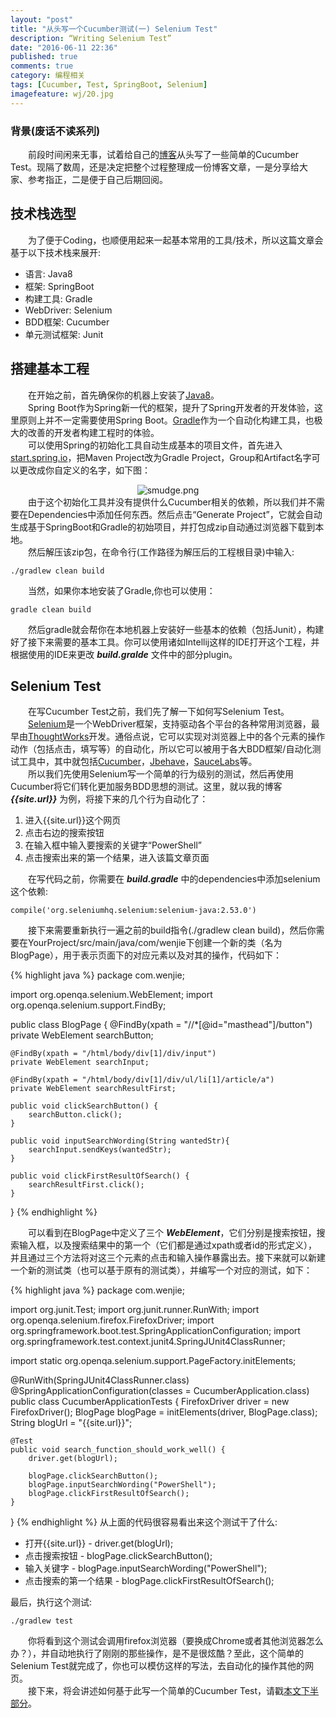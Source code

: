 ```yaml
---
layout: "post"
title: "从头写一个Cucumber测试(一) Selenium Test"
description: “Writing Selenium Test”
date: "2016-06-11 22:36"
published: true
comments: true
category: 编程相关
tags: [Cucumber, Test, SpringBoot, Selenium]
imagefeature: wj/20.jpg
---
```

### 背景(废话不读系列)
&emsp;&emsp;前段时间闲来无事，试着给自己的[博客]({{site.url}})从头写了一些简单的Cucumber Test。现隔了数周，还是决定把整个过程整理成一份博客文章，一是分享给大家、参考指正，二是便于自己后期回阅。

<!--more-->

## 技术栈选型
&emsp;&emsp;为了便于Coding，也顺便用起来一起基本常用的工具/技术，所以这篇文章会基于以下技术栈来展开:

- 语言: Java8
- 框架: SpringBoot
- 构建工具: Gradle
- WebDriver: Selenium
- BDD框架: Cucumber
- 单元测试框架: Junit

## 搭建基本工程
&emsp;&emsp;在开始之前，首先确保你的机器上安装了[Java8](http://www.oracle.com/technetwork/java/javase/downloads/jdk8-downloads-2133151.html)。<br/>
&emsp;&emsp;Spring Boot作为Spring新一代的框架，提升了Spring开发者的开发体验，这里原则上并不一定需要使用Spring Boot。[Gradle]((http://gradle.org/))作为一个自动化构建工具，也极大的改善的开发者构建工程时的体验。<br/>
&emsp;&emsp;可以使用Spring的初始化工具自动生成基本的项目文件，首先进入[start.spring.io](https://start.spring.io/)，把Maven Project改为Gradle Project，Group和Artifact名字可以更改成你自定义的名字，如下图：
<center><img class="center" src="{{ site.url }}/images/2016/cucumber01.png" alt="smudge.png"></center>
&emsp;&emsp;由于这个初始化工具并没有提供什么Cucumber相关的依赖，所以我们并不需要在Dependencies中添加任何东西。然后点击“Generate Project”，它就会自动生成基于SpringBoot和Gradle的初始项目，并打包成zip自动通过浏览器下载到本地。<br/>
&emsp;&emsp;然后解压该zip包，在命令行(工作路径为解压后的工程根目录)中输入:

```
./gradlew clean build
```

&emsp;&emsp;当然，如果你本地安装了Gradle,你也可以使用：

```
gradle clean build
```
&emsp;&emsp;然后gradle就会帮你在本地机器上安装好一些基本的依赖（包括Junit），构建好了接下来需要的基本工具。你可以使用诸如Intellij这样的IDE打开这个工程，并根据使用的IDE来更改 ___build.gralde___ 文件中的部分plugin。

## Selenium Test
&emsp;&emsp;在写Cucumber Test之前，我们先了解一下如何写Selenium Test。<br/>
&emsp;&emsp;[Selenium](http://www.seleniumhq.org/)是一个WebDriver框架，支持驱动各个平台的各种常用浏览器，最早由[ThoughtWorks](https://thoughtworks.com)开发。通俗点说，它可以实现对浏览器上中的各个元素的操作动作（包括点击，填写等）的自动化，所以它可以被用于各大BDD框架/自动化测试工具中，其中就包括[Cucumber](https://cucumber.io/)，[Jbehave](http://jbehave.org/)，[SauceLabs](https://saucelabs.com/)等。<br/>
&emsp;&emsp;所以我们先使用Selenium写一个简单的行为级别的测试，然后再使用Cucumber将它们转化更加服务BDD思想的测试。这里，就以我的博客 ___{{site.url}}___ 为例，将接下来的几个行为自动化了：

 1. 进入{{site.url}}这个网页
 2. 点击右边的搜索按钮
 3. 在输入框中输入要搜索的关键字“PowerShell”
 4. 点击搜索出来的第一个结果，进入该篇文章页面

&emsp;&emsp;在写代码之前，你需要在 ___build.gradle___ 中的dependencies中添加selenium这个依赖:

```
compile('org.seleniumhq.selenium:selenium-java:2.53.0')
```

&emsp;&emsp;接下来需要重新执行一遍之前的build指令(./gradlew clean build)，然后你需要在YourProject/src/main/java/com/wenjie下创建一个新的类（名为BlogPage），用于表示页面下的对应元素以及对其的操作，代码如下：

{% highlight java %}
package com.wenjie;

import org.openqa.selenium.WebElement;
import org.openqa.selenium.support.FindBy;

public class BlogPage {
    @FindBy(xpath = "//*[@id=\"masthead\"]/button")
    private WebElement searchButton;

    @FindBy(xpath = "/html/body/div[1]/div/input")
    private WebElement searchInput;

    @FindBy(xpath = "/html/body/div[1]/div/ul/li[1]/article/a")
    private WebElement searchResultFirst;

    public void clickSearchButton() {
        searchButton.click();
    }

    public void inputSearchWording(String wantedStr){
        searchInput.sendKeys(wantedStr);
    }

    public void clickFirstResultOfSearch() {
        searchResultFirst.click();
    }
}
{% endhighlight %}

&emsp;&emsp;可以看到在BlogPage中定义了三个 ___WebElement___，它们分别是搜索按钮，搜索输入框，以及搜索结果中的第一个（它们都是通过xpath或者id的形式定义），并且通过三个方法将对这三个元素的点击和输入操作暴露出去。接下来就可以新建一个新的测试类（也可以基于原有的测试类），并编写一个对应的测试，如下：

{% highlight java %}
package com.wenjie;

import org.junit.Test;
import org.junit.runner.RunWith;
import org.openqa.selenium.firefox.FirefoxDriver;
import org.springframework.boot.test.SpringApplicationConfiguration;
import org.springframework.test.context.junit4.SpringJUnit4ClassRunner;

import static org.openqa.selenium.support.PageFactory.initElements;

@RunWith(SpringJUnit4ClassRunner.class)
@SpringApplicationConfiguration(classes = CucumberApplication.class)
public class CucumberApplicationTests {
	FirefoxDriver driver = new FirefoxDriver();
	BlogPage blogPage = initElements(driver, BlogPage.class);
	String blogUrl = "{{site.url}}";

	@Test
	public void search_function_should_work_well() {
		driver.get(blogUrl);

		blogPage.clickSearchButton();
		blogPage.inputSearchWording("PowerShell");
		blogPage.clickFirstResultOfSearch();
	}

}
{% endhighlight %}
从上面的代码很容易看出来这个测试干了什么:

- 打开{{site.url}} - driver.get(blogUrl);
- 点击搜索按钮 - blogPage.clickSearchButton();
- 输入关键字 - blogPage.inputSearchWording("PowerShell");
- 点击搜索的第一个结果 - blogPage.clickFirstResultOfSearch();

最后，执行这个测试:

```
./gradlew test
```

&emsp;&emsp;你将看到这个测试会调用firefox浏览器（要换成Chrome或者其他浏览器怎么办？），并自动地执行了刚刚的那些操作，是不是很炫酷？至此，这个简单的Selenium Test就完成了，你也可以模仿这样的写法，去自动化的操作其他的网页。<br/>
&emsp;&emsp;接下来，将会讲述如何基于此写一个简单的Cucumber Test，请戳[本文下半部分]({{site.url}}/编程相关/cucumber-test-part-2)。
